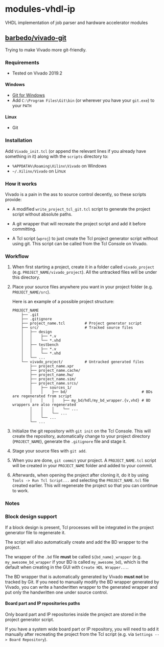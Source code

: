 # modules-vhdl-ip

VHDL implementation of job parser and hardware accelerator modules

## [barbedo/vivado-git](https://github.com/barbedo/vivado-git)

Trying to make Vivado more git-friendly.

### Requirements

- Tested on Vivado 2019.2

#### Windows

- [Git for Windows](https://git-scm.com/download/win)
- Add `C:\Program Files\Git\bin` (or wherever you have your `git.exe`) to your `PATH`

#### Linux

- Git

### Installation

Add `Vivado_init.tcl` (or append the relevant lines if you already have
something in it) along with the `scripts` directory to:

- `%APPDATA%\Roaming\Xilinx\Vivado` on Windows
- `~/.Xilinx/Vivado` on Linux

### How it works

Vivado is a pain in the ass to source control decently, so these scripts provide:

- A modified `write_project_tcl_git.tcl` script to generate the project script
  without absolute paths.

- A git wrapper that will recreate the project script and add it before committing.

- A Tcl script (`wproj`) to just create the Tcl project generator script without
  using git. This script can be called from the Tcl Console on Vivado.

### Workflow

 1. When first starting a project, create it in a folder called `vivado_project`
    (e.g. `PROJECT_NAME/vivado_project`). All the untracked files will be under this directory.

 2. Place your source files anywhere you want in your project folder
    (e.g. `PROJECT_NAME/src`).

    Here is an example of a possible project structure:
    ```
    PROJECT_NAME
        ├── .git
        ├── .gitignore
        ├── project_name.tcl         # Project generator script
        ├── src/                     # Tracked source files
        │   ├── design
        │   │    ├── *.v
        │   │    └── *.vhd
        │   ├── testbench
        │   │    ├── *.v
        │   │    └── *.vhd
        │   └── ...
        └── vivado_project/          # Untracked generated files
            ├── project_name.xpr
            ├── project_name.cache/
            ├── project_name.hw/
            ├── project_name.sim/
            ├── project_name.srcs/
            │    ├── sources_1/
            │    │    ├── bd/                                  # BDs are regenerated from script
            │    │    │    ├── my_bd/hdl/my_bd_wrapper.{v,vhd} # BD wrappers are also regenerated
            │    │    │    └── ...
            │    │    └── ...
            │    └── ...
            └── ...
    ```

 3. Initialize the git repository with `git init` on the Tcl Console. This will
    create the repository, automatically change to your project directory
    (`PROJECT_NAME`), generate the `.gitignore` file and stage it.

 4. Stage your source files with `git add`.

 5. When you are done, `git commit` your project. A `PROJECT_NAME.tcl`
    script will be created in your `PROJECT_NAME` folder and added to your commit.

 6. Afterwards, when opening the project after cloning it, do it by using
    `Tools -> Run Tcl Script...` and selecting the `PROJECT_NAME.tcl` file
    created earlier. This will regenerate the project so that you can continue to work.

### Notes

### Block design support

If a block design is present, Tcl processes will be integrated in the project
generator file to regenerate it.

The script will also automatically create and add the BD wrapper to the project.

The wrapper of the `.bd` file **must** be called `${bd_name}_wrapper`
(e.g. `my_awesome_bd_wrapper` if your BD is called `my_awesome_bd`),
which is the default when creating in the GUI with `Create HDL Wrapper...`.

The BD wrapper that is automatically generated by Vivado **must not** be
tracked by Git. If you need to manually modify the BD wrapper generated by Vivado,
you can write a handwritten wrapper to the generated wrapper and put only the
handwritten one under source control.

#### Board part and IP repositories paths

Only board part and IP repositories inside the project are stored in the project
generator script.

If you have a system wide board part or IP repository, you will need to add it manually
after recreating the project from the Tcl script (e.g. via `Settings --> Board Repository`).
